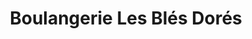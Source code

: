 ---
title: "Boulangerie Les Blés Dorés"
url: /souffelweyersheim/boulangerie-les-bles-dores/
shop: Bäckerei
---